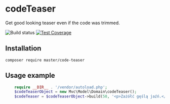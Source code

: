 # codeTeaser
Get good looking teaser even if the code was trimmed.

![Build status](https://img.shields.io/circleci/project/trzczy/codeTeaser.svg?style=flat)
[![Test Coverage](https://codeclimate.com/github/trzczy/codeTeaser/badges/coverage.svg)](https://codeclimate.com/github/trzczy/codeTeaser/coverage)
## Installation
`composer require master/code-teaser`

## Usage example
```php
    require __DIR__ . '/vendor/autoload.php';
    $codeTeaserObject = new Mvc\Model\Domain\codeTeaser();
    $codeTeaser = $codeTeaserObject->build(50, '<p>Zażółć gęślą jaźń.</p><code script = "js">client.setCredentials("user", "passw0rd");</code>');
```